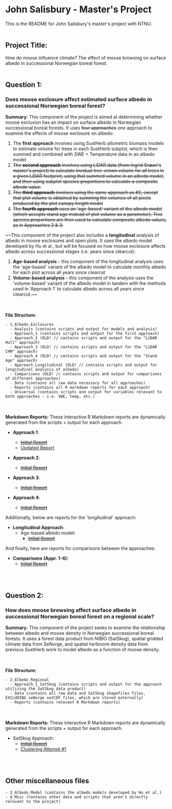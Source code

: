 # John Salisbury - Master's Project
This is the README for John Salisbury's master's project with NTNU.
<br/><br/>
## Project Title:
How do moose influence climate? The effect of moose browsing on surface albedo in successional Norwegian boreal forest.
<br/><br/>
## Question 1:
### Does moose exclosure affect estimated surface albedo in successional Norwegian boreal forest?

**Summary**:
This component of the project is aimed at determining whether moose exclusion has an impact on surface albedo in Norwegian successional boreal forests. It uses ~~four approaches~~ one approach to examine the effects of moose exclosure on albedo:
1. The **first approach** involves using SustHerb allometric biomass models to estimate volume for trees in each SustHerb subplot, which is then summed and combined with SWE + Temperature data in an albedo model
2. ~~The **second approach** involves using LiDAR data (from Ingrid Snøan's master's project) to calculate invidual tree-crown volume for all trees in a given LiDAR footprint, using that summed volume in an albedo model, and then using subplot species proportions to calculate a composite albedo value.~~
3. ~~The **third approach** involves using the same approach as #2, except that plot volume is obtained by summing the volumes of all pixels produced by the plot canopy height model~~
4. ~~The **fourth approach** uses an 'age-based' variant of the albedo model (which accepts stand age instead of plot volume as a parameter). Tree species proportions are then used to calculate composite albedo values, as in Approaches 2 & 3.~~

~~This component of the project also includes a **longitudinal** analysis of albedo in moose exclosures and open plots. It uses the albedo model developed by Hu et al., but will be focused on how moose exclosure affects albedo across successional stages (i.e. years since clearcut):
1. **Age-based analysis** - this component of the longitudinal analysis uses the 'age-based' variant of the albedo model to calculate monthly albedo for each plot across all years since clearcut
2. **Volume-based analysis** - this component of the analysis uses the 'volume-based' variant of the albedo model in tandem with the methods used in 'Approach 1' to calculate albedo across all years since clearcut.~~

<br/><br/>
**File Structure:**
```
- 1_Albedo_Exclosures
  - Analysis (contains scripts and output for models and analysis)
  - Approach_1 (contains scripts and output for the first approach)
  - Approach_2 (OLD! // contains scripts and output for the "LiDAR Hull" approach)
  - Approach_3 (OLD! // contains scripts and output for the "LiDAR CHM" approach)
  - Approach_4 (OLD! // contains scripts and output for the "Stand Age" approach)
  - Approach_Longitudinal (OLD! // contains scripts and output for longitudinal analysis of albedo)
  - Comparisons (OLD! // contains scripts and output for comparisons of different approaches)
  - Data (contains all raw data necessary for all approaches)
  - Reports (contains all R markdown reports for each approach)
  - Universal (contains scripts and output for variables relevant to both approaches - i.e. SWE, temp, etc.)
```

<br/><br/>
**Markdown Reports:**
These interactive R Markdown reports are dynamically generated from the scripts + output for each approach. 

* **Approach 1**:
  * [~~Initial Report~~](https://allyworks.io/moose-albedo/exclosures/approach1/final_report_approach_1.html)
  * [Updated Report](https://allyworks.io/moose-albedo/exclosures/approach1/updated_report_approach_1.html)

* **Approach 2**:
  * [~~Initial Report~~](https://allyworks.io/moose-albedo/exclosures/approach2/final_report_approach_2.html)

* **Approach 3**:
  * [~~Initial Report~~](https://allyworks.io/moose-albedo/exclosures/approach3/final_report_approach_3.html)

* **Approach 4**:
  * [~~Initial Report~~](https://allyworks.io/moose-albedo/exclosures/approach4/final_report_approach_4.html)

Additionally, below are reports for the 'longitudinal' approach:

* **Longitudinal Approach**:
  * Age-based albedo model:
      * [~~Initial Report~~](https://allyworks.io/moose-albedo/exclosures/longitudinal/age/final_report_longitudinal_age.html)

And finally, here are reports for comparisons between the approaches:

* **Comparisons (Appr. 1-4):**
  * [~~Initial Report~~](https://allyworks.io/moose-albedo/exclosures/comparisons/final_report_comparisons.html)
 

<br/><br/>
## Question 2:
### How does moose browsing affect surface albedo in successional Norwegian boreal forest on a regional scale?

**Summary**:
This component of the project seeks to examine the relationship between albedo and moose density in Norwegian successional boreal forests. It uses a forest data product from NIBIO (SatSkog), spatial gridded climate data from SeNorge, and spatial herbivore density data from previous SustHerb work to model albedo as a function of moose density.

<br><br>
**File Structure:**
```
- 2_Albedo_Regional
  - Approach_1_SatSkog (contains scripts and output for the approach utilizing the SatSkog data product)
  - Data (contains all raw data and SatSkog shapefiles files, EXCLUDING seNorge netCDF files, which are stored externally)
  - Reports (contains relevant R Markdown reports)
```

<br/><br/>
**Markdown Reports:**
These interactive R Markdown reports are dynamically generated from the scripts + output for each approach. 

* SatSkog Approach:
  * [~~Initial Report~~](https://allyworks.io/moose-albedo/regional/final_report_regional.html)
  * [Clustering Attempt #1](https://allyworks.io/moose-albedo/regional/regional_clustering_1.html)
  
<br/><br/>
## Other miscellaneous files
```
- 3_Albedo_Model (contains the albedo models developed by Hu et al.)
- 4_Misc (contains other data and scripts that aren't directly relevant to the project)
```